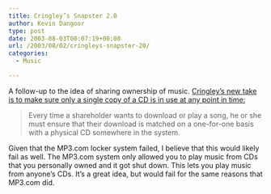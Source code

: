 ```yaml
---
title: Cringley’s Snapster 2.0
author: Kevin Dangoor
type: post
date: 2003-08-03T00:07:19+00:00
url: /2003/08/02/cringleys-snapster-20/
categories:
  - Music

---
```

A follow-up to the idea of sharing ownership of music. [Cringley&#8217;s new take is to make sure only a single copy of a CD is in use at any point in time:][1]

> Every time a shareholder wants to download or play a song, he or she must ensure that their download is matched on a one-for-one basis with a physical CD somewhere in the system.

Given that the MP3.com locker system failed, I believe that this would likely fail as well. The MP3.com system only allowed you to play music from CDs that you personally owned and it got shut down. This lets you play music from anyone&#8217;s CDs. It&#8217;s a great idea, but would fail for the same reasons that MP3.com did.

 [1]: http://www.pbs.org/cringely/pulpit/pulpit20030731.html "I, Cringely | The Pulpit"